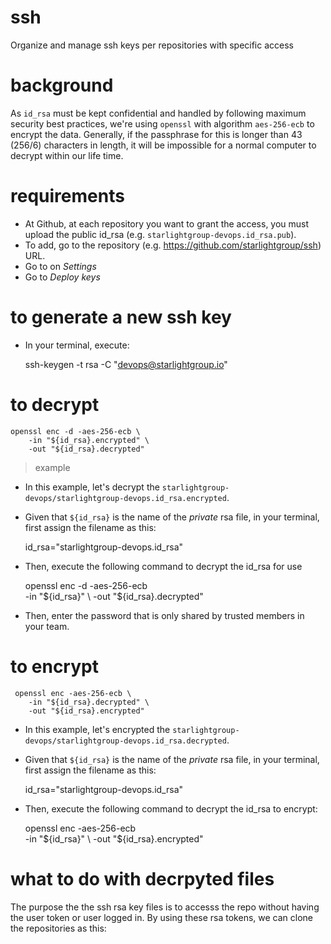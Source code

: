 # ssh
Organize and manage ssh keys per repositories with specific access

# background

As `id_rsa` must be kept confidential and handled by following maximum security best practices, we're using `openssl` with algorithm `aes-256-ecb` to encrypt the data. Generally, if the passphrase for this is longer than 43 (256/6) characters in length, it will be impossible for a normal computer to decrypt within our life time.

# requirements

- At Github, at each repository you want to grant the access, you must upload the public id_rsa (e.g. `starlightgroup-devops.id_rsa.pub`).
- To add, go to the repository (e.g. https://github.com/starlightgroup/ssh) URL.
- Go to on *Settings*
- Go to *Deploy keys*

# to generate a new ssh key

- In your terminal, execute:
    
    ssh-keygen -t rsa -C "devops@starlightgroup.io"

# to decrypt  

    openssl enc -d -aes-256-ecb \
        -in "${id_rsa}.encrypted" \
        -out "${id_rsa}.decrypted"

> example

- In this example, let's decrypt the `starlightgroup-devops/starlightgroup-devops.id_rsa.encrypted`.
- Given that `${id_rsa}` is the name of the *private* rsa file, in your terminal, first assign the filename as this:

    id_rsa="starlightgroup-devops.id_rsa"

- Then, execute the following command to decrypt the id_rsa for use

    openssl enc -d -aes-256-ecb \
        -in "${id_rsa}" \
        -out "${id_rsa}.decrypted"


- Then, enter the password that is only shared by trusted members in your team.

# to encrypt

     openssl enc -aes-256-ecb \
        -in "${id_rsa}.decrypted" \
        -out "${id_rsa}.encrypted"

- In this example, let's encrypted the `starlightgroup-devops/starlightgroup-devops.id_rsa.decrypted`.
- Given that `${id_rsa}` is the name of the *private* rsa file, in your terminal, first assign the filename as this:

    id_rsa="starlightgroup-devops.id_rsa"

- Then, execute the following command to decrypt the id_rsa to encrypt:

    openssl enc -aes-256-ecb \
        -in "${id_rsa}" \
        -out "${id_rsa}.encrypted"

# what to do with decrpyted files

The purpose the the ssh rsa key files is to accesss the repo without having the user token or user logged in. By using these rsa tokens, we can clone the repositories as this:


